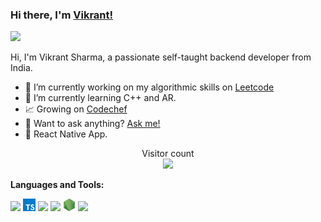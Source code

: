 ### Hi there, I'm [Vikrant!](https://kaafivikrant.me) 
<img src="https://media.giphy.com/media/eebmNnxxtSNiw/giphy.gif" width="100">

Hi, I'm Vikrant Sharma, a passionate self-taught backend developer from India.

- 🔭 I’m currently working on my algorithmic skills on [Leetcode](https://github.com/kaafivikrant/Leetcode_P)
- 🌱 I’m currently learning C++ and AR.
- 📈 Growing on [Codechef](https://www.codechef.com/users/iamvikrant1)
- 💬 Want to ask anything? [Ask me!](https://github.com/kaafivikrant/kaafivikrant/issues)
- 👷 React Native App.

<p align="center"> 
  Visitor count<br>
  <img src="https://profile-counter.glitch.me/kaafivikran/count.svg" />
</p>

**Languages and Tools:**  

<code><img height="20" src="https://f0.pngfuel.com/png/46/626/c-logo-png-clip-art.png"></code>
<code><img height="20" src="https://raw.githubusercontent.com/github/explore/80688e429a7d4ef2fca1e82350fe8e3517d3494d/topics/typescript/typescript.png"></code>
<code><img height="20" src="https://upload.wikimedia.org/wikipedia/commons/thumb/c/c3/Python-logo-notext.svg/768px-Python-logo-notext.svg.png"></code>
<code><img height="20" src="https://cdn4.iconfinder.com/data/icons/logos-3/600/React.js_logo-512.png"></code>
<code><img height="20" src="https://raw.githubusercontent.com/github/explore/80688e429a7d4ef2fca1e82350fe8e3517d3494d/topics/nodejs/nodejs.png"></code> 
<code><img height="20" src="https://firebase.google.com/downloads/brand-guidelines/PNG/logo-vertical.png"></code> 
